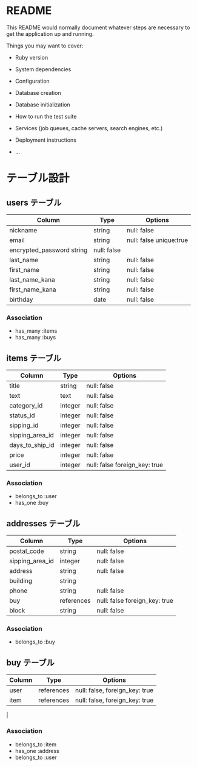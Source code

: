 # README

This README would normally document whatever steps are necessary to get the
application up and running.

Things you may want to cover:

* Ruby version

* System dependencies

* Configuration

* Database creation

* Database initialization

* How to run the test suite

* Services (job queues, cache servers, search engines, etc.)

* Deployment instructions

* ...
# テーブル設計

## users テーブル

| Column         | Type   | Options     |
| --------       | ------ | ----------- |
| nickname       | string | null: false |
| email          | string | null: false unique:true |
| encrypted_password      string | null: false |
| last_name      | string | null: false |
| first_name     | string | null: false | 
| last_name_kana | string | null: false |
| first_name_kana| string | null: false |
| birthday       | date   | null: false |

### Association

- has_many :items
- has_many :buys

## items テーブル

| Column              | Type   | Options     |
| ------              | ------ | ----------- |
| title               | string | null: false |
| text                | text   | null: false |
| category_id            | integer| null: false |
| status_id              | integer | null: false |
| sipping_id             | integer | null: false |
| sipping_area_id        | integer | null: false |
| days_to_ship_id        | integer| null: false |
| price               | integer | null: false |
| user_id             | integer | null: false foreign_key: true|
### Association

- belongs_to :user
- has_one :buy


## addresses テーブル

| Column       | Type   | Options     |
| ------       | ------ | -------     |
| postal_code  | string | null: false |
| sipping_area_id |integer | null: false |
| address      | string | null: false |
| building     | string |             |
| phone        | string | null: false |
| buy          | references| null: false foreign_key: true |
| block        | string | null: false |
### Association

- belongs_to :buy

## buy テーブル

| Column        | Type       | Options                        |
| -------       | ---------- | ------------------------------ |
| user      | references  |  null: false, foreign_key: true      |
| item          | references  |  null: false, foreign_key: true      |
| 

### Association

- belongs_to :item
- has_one :address
- belongs_to :user
